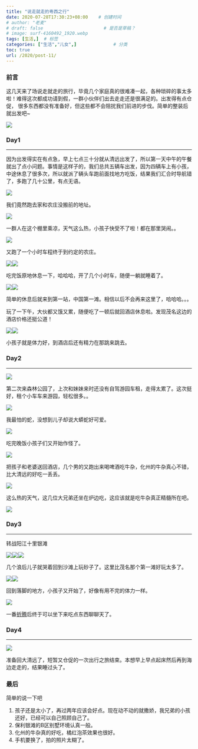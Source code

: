 ```yaml
---
title: "说走就走的粤西之行"
date: 2020-07-28T17:30:23+08:00    # 创建时间
# author: "老麦"
# draft: false                       # 是否是草稿？
# image: surf-4160492_1920.webp
tags: [生活,]  # 标签
categories: ["生活","儿女",]              # 分类
toc: true
url: /2020/post-11/
---
```


### 前言

这几天来了场说走就走的旅行，毕竟几个家庭真的很难凑一起，各种琐碎的事太多啦！难得这次都成功请到假，一群小伙伴们出去走走还是很满足的。出发得有点仓促， 很多东西都没有准备好，但这些都不会阻扰我们前进的步伐。简单的整装后就出发吧~

![](https://sdn.qylao.com/laomai/2023/02/27/163fc1a30c2973-1.webp)

### Day1

------

因为出发得实在有点急，早上七点三十分就从清远出发了，所以第一天中午的午餐就出了点小问题。事情是这样子的，我们总共五辆车出发，因为四辆车上有小孩，中途休息了很多次，所以就派了辆头车跑前面找地方吃饭，结果我们汇合时导航错了，多跑了几十公里，有点无语。

![](https://sdn.qylao.com/laomai/2023/02/27/163fc1a30cdeeb-1.webp)

我们竟然跑去家和农庄没搬前的地址。

![](https://sdn.qylao.com/laomai/2023/02/27/163fc1a30d5965-1.webp)

一群人在这个棚里乘凉，天气这么热，小孩子快受不了啦！都在那里哭闹。。

![](https://sdn.qylao.com/laomai/2023/02/27/163fc1a30dcffe-1.webp)

又跑了一个小时车程终于到约定的农庄。

![](https://sdn.qylao.com/laomai/2023/02/27/163fc1a30e539a-1.webp)![](https://sdn.qylao.com/laomai/2023/02/27/163fc1a30ec5a1-1.webp)

吃完饭原地休息一下，哈哈哈，开了几个小时车，随便一躺就睡着了。

![](https://sdn.qylao.com/laomai/2023/02/27/163fc1a310113d-1.webp)![](https://sdn.qylao.com/laomai/2023/02/27/163fc1a3107e28-1.webp)

简单的休息后就来到第一站，中国第一滩。相信以后不会再来这里了，哈哈哈。。。

玩了一下午，大伙都又饿又累，随便吃了一顿后就回酒店休息啦。发现茂名这边的酒店价格还挺公道！

![](https://sdn.qylao.com/laomai/2023/02/27/163fc1a310f9a1-1.webp)![](https://sdn.qylao.com/laomai/2023/02/27/163fc1a31170a7-1.webp)

小孩子就是体力好，到酒店后还有精力在那跳来跳去。

### Day2

------

![](https://sdn.qylao.com/laomai/2023/02/27/163fc1a312046c-1.webp)

第二次来森林公园了，上次和妹妹来时还没有自驾游园车租，走得太累了。这次挺好，租个小车车来游园，轻松很多。。

![](https://sdn.qylao.com/laomai/2023/02/27/163fc1a3128698-1.webp)

我最怕的蛇，没想到儿子却说大蟒蛇好可爱。

![](https://sdn.qylao.com/laomai/2023/02/27/163fc1a31303d7-1.webp)

吃完晚饭小孩子们又开始作怪了。

![](https://sdn.qylao.com/laomai/2023/02/27/163fc1a3137d87-1.webp)

把孩子和老婆送回酒店，几个男的又跑出来喝啤酒吃牛杂，化州的牛杂真心不错，比大清远的好吃一丢丢。

![](https://sdn.qylao.com/laomai/2023/02/27/163fc1a313f369-1.webp)

这么热的天气，这几位大兄弟还坐在炉边吃，这应该就是吃牛杂真正精髓所在吧。

![](https://sdn.qylao.com/laomai/2023/02/27/163fc1a314708e-1.webp)

### Day3

------

转战阳江十里银滩

![](https://sdn.qylao.com/laomai/2023/02/27/163fc1a314eb7a-1.webp)![](https://sdn.qylao.com/laomai/2023/02/27/163fc1a3155776-1.webp)![](https://sdn.qylao.com/laomai/2023/02/27/163fc1a315e28f-1.webp)

几个浪后儿子就哭着回到沙滩上玩砂子了。这里比茂名那个第一滩好玩太多了。

![](https://sdn.qylao.com/laomai/2023/02/27/163fc1a3166185-1.webp)![](https://sdn.qylao.com/laomai/2023/02/27/163fc1a316da4b-1.webp)

回到落脚的地方，小孩子又开始了，好像有用不完的体力一样。

![](https://sdn.qylao.com/laomai/2023/02/27/163fc1a3176f26-1.webp)

一番[折腾](折腾.md)后终于可以坐下来吃点东西聊聊天了。

### Day4

------

![](https://sdn.qylao.com/laomai/2023/02/27/163fc1a317e809-1.webp)

准备回大清远了，短暂又仓促的一次出行之旅结束。本想早上早点起床然后再到海边走走的，结果睡过头了。

### 最后

简单的说一下吧

1. 孩子还是太小了，再过两年应该会好点。现在动不动的就撒娇，我兄弟的小孩还好，已经可以自己照顾自己了。
2. 保利银滩的B区别墅环境认真一般。
3. 化州的牛杂真的好吃，橘红泡茶效果也很好。
4. 手机要换了，拍的照片太糊了。